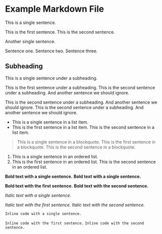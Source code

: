 # Example Markdown File

This is a single sentence.

This is the first sentence.
This is the second sentence.

Another single sentence.

Sentence one.
Sentence two.
Sentence three.

## Subheading

This is a single sentence under a subheading.

This is the first sentence under a subheading.
This is the second sentence under a subheading. And another sentence we should ignore. <!-- noqa: onesentence -->

<!-- noqa: onesentence-start -->
This is the second sentence under a subheading. And another sentence we should ignore. This is the second sentence under a subheading. And another sentence we should ignore.
<!-- noqa: onesentence-end -->

- This is a single sentence in a list item.
- This is the first sentence in a list item. This is the second sentence in a list item.

> This is a single sentence in a blockquote.
> This is the first sentence in a blockquote.
> This is the second sentence in a blockquote.

1. This is a single sentence in an ordered list.
1. This is the first sentence in an ordered list. This is the second sentence in an ordered list.

**Bold text with a single sentence.**
__Bold text with a single sentence.__

**Bold text with the first sentence.**
**Bold text with the second sentence.**

*Italic text with a single sentence.*

*Italic text with the first sentence.*
*Italic text with the second sentence.*

`Inline code with a single sentence.`

`Inline code with the first sentence.`
`Inline code with the second sentence.`
